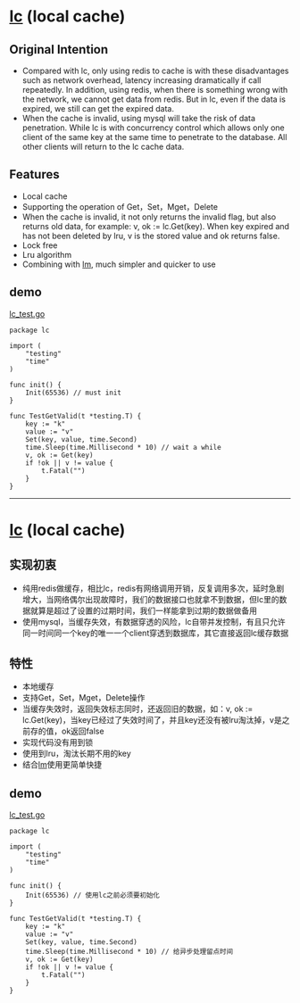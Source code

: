 # [lc](http://github.com/simplejia/lc) (local cache)
## Original Intention
* Compared with lc, only using redis to cache is with these disadvantages such as network overhead, latency increasing dramatically if call repeatedly. In addition, using redis, when there is something wrong with the network, we cannot get data from redis. But in lc, even if the data is expired, we still can get the expired data. 
* When the cache is invalid, using mysql will take the risk of data penetration. While lc is with concurrency control which allows only one client of the same key at the same time to penetrate to the database. All other clients will return to the lc cache data.

## Features
* Local cache
* Supporting the operation of Get，Set，Mget，Delete
* When the cache is invalid, it not only returns the invalid flag, but also returns old data, for example: v, ok := lc.Get(key). When key expired and has not been deleted by lru, v is the stored value and ok returns false.
* Lock free
* Lru algorithm
* Combining with [lm](http://github.com/simplejia/lm), much simpler and quicker to use

## demo
[lc_test.go](http://github.com/simplejia/lc/tree/master/lc_test.go)
```
package lc

import (
	"testing"
	"time"
)

func init() {
	Init(65536) // must init
}

func TestGetValid(t *testing.T) {
	key := "k"
	value := "v"
	Set(key, value, time.Second)
	time.Sleep(time.Millisecond * 10) // wait a while
	v, ok := Get(key)
	if !ok || v != value {
		t.Fatal("")
	}
}
```

---

# [lc](http://github.com/simplejia/lc) (local cache)
## 实现初衷
* 纯用redis做缓存，相比lc，redis有网络调用开销，反复调用多次，延时急剧增大，当网络偶尔出现故障时，我们的数据接口也就拿不到数据，但lc里的数据就算是超过了设置的过期时间，我们一样能拿到过期的数据做备用 
* 使用mysql，当缓存失效，有数据穿透的风险，lc自带并发控制，有且只允许同一时间同一个key的唯一一个client穿透到数据库，其它直接返回lc缓存数据

## 特性
* 本地缓存
* 支持Get，Set，Mget，Delete操作
* 当缓存失效时，返回失效标志同时，还返回旧的数据，如：v, ok := lc.Get(key)，当key已经过了失效时间了，并且key还没有被lru淘汰掉，v是之前存的值，ok返回false
* 实现代码没有用到锁
* 使用到lru，淘汰长期不用的key
* 结合[lm](http://github.com/simplejia/lm)使用更简单快捷

## demo
[lc_test.go](http://github.com/simplejia/lc/tree/master/lc_test.go)
```
package lc

import (
	"testing"
	"time"
)

func init() {
	Init(65536) // 使用lc之前必须要初始化
}

func TestGetValid(t *testing.T) {
	key := "k"
	value := "v"
	Set(key, value, time.Second)
	time.Sleep(time.Millisecond * 10) // 给异步处理留点时间
	v, ok := Get(key)
	if !ok || v != value {
		t.Fatal("")
	}
}
```
